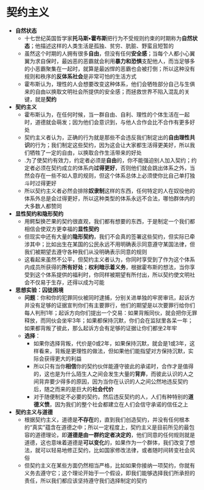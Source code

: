 # 契约主义
* **自然状态**
  * 十七世纪英国哲学家**托马斯•霍布斯**把行为不受规则约束的时期称为**自然状态**；他描述这样的人类生活是孤独、贫穷、肮脏、野蛮且短暂的
  * 虽然这个时期的人拥有很多**自由**，但没有任何**安全感**；当每个人都小心翼翼为求自保时，最凶恶的恶霸就会利用**暴力和恐惧**支配他人，而当足够多的小恶霸聚集在一起时，就算是最凶悍的恶霸也会被打倒；所以这种没有规则和秩序的**反体系社会**是非常可怕的生活方式
  * 霍布斯认为，理性的人会想要改变这种体系，他们会牺牲部分自己与生俱来的自由以换取文明社会所提供的安全感；而拯救世界不陷入混乱的关键，就是**契约**
* **契约主义**
  * 霍布斯认为，在任何时候，当一群自由、自利、理性的个体生活在一起时，道德就会萌发；因为他们会意识到，与他人合作会比不合作有更多好处
  * 契约主义者认为，正确的行为就是那些不会违反我们制定出的**自由理性共识**的行为；我们制定这些契约，因为这会让大家都生活得更美好，所以我们牺牲了一定的自由，以换取合作生活带来的好处
  * .为了使契约有效力，约定者必须是**自由**的，你不能强迫别人加入契约；约定者必须在契约成立的体系内**过得更好**，否则他们就会跳出体系之外，当然会存在一些不如人意的规则，但这个体系总体上必须使你比自己单打独斗时过得更好
  * 所以契约主义者必然会排除**奴隶制**这样的东西，任何特定的人在奴役他的体系外总是会过得更好，所以这种类型的体系永远不合法，哪怕群体内的大多数人都赞同
* **显性契约和隐形契约**
  * 用鳄梨换芒果的契约很直观，我们都有想要的东西，于是制定一个我们都相信会使双方更幸福的**显性契约**
  * 但现实中还有大量的**隐形契约**，我们不会真的签署这些契约，但实际已牵涉其中；比如出生在某国的公民永远不用明确表示同意遵守某国法律，但我们被期望去遵守各种我们从没明确表示同意的规则
  * 这看起来虽然不公平，但契约主义者认为，你同时享受到了作为这个体系内成员所获得的**所有好处**；**权利暗示着义务**，根据霍布斯的想法，当你享受到这个体系提供的福利时，你同样被期望有所付出，所以契约使文明社会不仅易于生存，还得以成为可能
* **思想实验：囚徒困境**
  * **问题**：你和你的犯罪同伙被同时逮捕，分别关进单独的牢房审讯，起诉方并没有足够的证据宣判你们有主要罪行，他们的期望是以次要罪行给你们每人判刑1年；起诉方向你们提出一个交易：如果背叛同伙，就会把你无罪释放，而同伙会坐牢3年；如果都保持沉默，你们会在监狱里各呆一年；如果都背叛了彼此，那么起诉方会有足够的证据让你们都坐2年牢
  * **选择**：
    * 如果你选择背叛，代价是0或2年，如果保持沉默，就会是1或3年，这样看来，背叛是更理性的做法，但如果他们能指望对方保持沉默，实际会获得更大的利益
    * 所以只有当你**相信**你的契约伙伴能遵守彼此的承诺时，合作才是值得的，这也是为什么陌生人之间会发生大量的**背弃**，而彼此认识的人之间背弃要少得多的原因，因为当你在认识的人之间公然地违反契约后，随之而来的是巨大的**社会代价**
    * 对于随便制定不必要的契约，然后违反契约的人，人们有种特别的**道德义愤**，因为我们的整个社会都建立在人们会信守承诺的信任之上
* **契约主义与道德**
  * 根据契约主义，道德是**不存在**的，直到我们创造契约，并没有任何根本的“真实”蕴含在道德之中；所以一定程度上，契约主义是目前所见的最包容的道德理论，即**道德是由一群约定者决定的**，他们同意的任何规则就是道德，这也意味着道德是**可以变化**的，如果作为一个群体，我们改变了想法，就可以轻易地修正契约，比如国家修改法律，或者随时间转变社会风俗
  * 但契约主义在某些方面仍然相当严格，比如如果你接纳一项契约，你就有义务去遵守它；这个理论开始于一个假设，即我们能够选择我们所承担的责任，所以我们都应该坚持遵守我们选择制定的契约